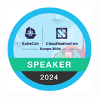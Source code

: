 <a href="https://www.credly.com/badges/f18460ff-7c12-4efb-b55d-a94728287857/public_url">
<img alt="KubeCon + Cloud Native Europe 2024 Speaker Badge" src="speaker-kubecon-cloudnativecon-europe-2024.png" width="200" height="200" />
</a>
